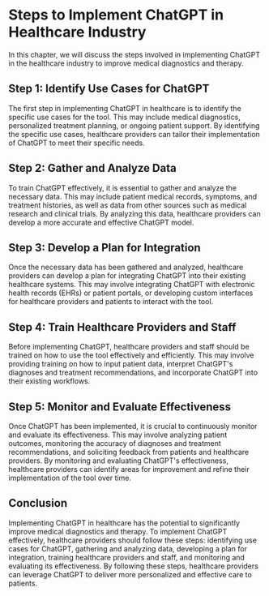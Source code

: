 Steps to Implement ChatGPT in Healthcare Industry
=========================================================================================================

In this chapter, we will discuss the steps involved in implementing ChatGPT in the healthcare industry to improve medical diagnostics and therapy.

Step 1: Identify Use Cases for ChatGPT
--------------------------------------

The first step in implementing ChatGPT in healthcare is to identify the specific use cases for the tool. This may include medical diagnostics, personalized treatment planning, or ongoing patient support. By identifying the specific use cases, healthcare providers can tailor their implementation of ChatGPT to meet their specific needs.

Step 2: Gather and Analyze Data
-------------------------------

To train ChatGPT effectively, it is essential to gather and analyze the necessary data. This may include patient medical records, symptoms, and treatment histories, as well as data from other sources such as medical research and clinical trials. By analyzing this data, healthcare providers can develop a more accurate and effective ChatGPT model.

Step 3: Develop a Plan for Integration
--------------------------------------

Once the necessary data has been gathered and analyzed, healthcare providers can develop a plan for integrating ChatGPT into their existing healthcare systems. This may involve integrating ChatGPT with electronic health records (EHRs) or patient portals, or developing custom interfaces for healthcare providers and patients to interact with the tool.

Step 4: Train Healthcare Providers and Staff
--------------------------------------------

Before implementing ChatGPT, healthcare providers and staff should be trained on how to use the tool effectively and efficiently. This may involve providing training on how to input patient data, interpret ChatGPT's diagnoses and treatment recommendations, and incorporate ChatGPT into their existing workflows.

Step 5: Monitor and Evaluate Effectiveness
------------------------------------------

Once ChatGPT has been implemented, it is crucial to continuously monitor and evaluate its effectiveness. This may involve analyzing patient outcomes, monitoring the accuracy of diagnoses and treatment recommendations, and soliciting feedback from patients and healthcare providers. By monitoring and evaluating ChatGPT's effectiveness, healthcare providers can identify areas for improvement and refine their implementation of the tool over time.

Conclusion
----------

Implementing ChatGPT in healthcare has the potential to significantly improve medical diagnostics and therapy. To implement ChatGPT effectively, healthcare providers should follow these steps: identifying use cases for ChatGPT, gathering and analyzing data, developing a plan for integration, training healthcare providers and staff, and monitoring and evaluating its effectiveness. By following these steps, healthcare providers can leverage ChatGPT to deliver more personalized and effective care to patients.
